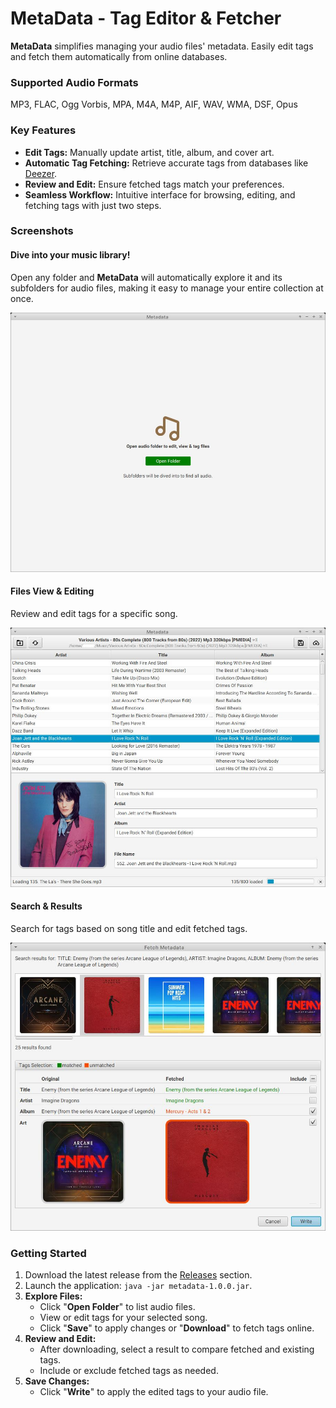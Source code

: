 # MetaData - Tag Editor & Fetcher

**MetaData** simplifies managing your audio files' metadata. Easily edit tags and fetch them automatically from online databases.

### Supported Audio Formats

MP3, FLAC, Ogg Vorbis, MPA, M4A, M4P, AIF, WAV, WMA, DSF, Opus

### Key Features

- **Edit Tags:** Manually update artist, title, album, and cover art.
- **Automatic Tag Fetching:** Retrieve accurate tags from databases like [Deezer](https://www.deezer.com).
- **Review and Edit:** Ensure fetched tags match your preferences.
- **Seamless Workflow:** Intuitive interface for browsing, editing, and fetching tags with just two steps.

### Screenshots

#### Dive into your music library!

Open any folder and **MetaData** will automatically explore it and its subfolders for audio files, making it easy to manage your entire collection at once.

![Welcome screen](./screenshots/welcome-screen-screenshot_2024-07-04_16-50-07.jpg)

#### Files View & Editing

Review and edit tags for a specific song.

![Main screen](./screenshots/new-main-screenshot_2024-07-04_14-46-11.jpg)

#### Search & Results
Search for tags based on song title and edit fetched tags.

![Fetch metadata](./screenshots/fetch-screenshot_2024-07-03_06-09.jpg)

### Getting Started

1. Download the latest release from the [Releases](https://github.com/IdelsTak/meta-data/releases) section.
2. Launch the application: `java -jar metadata-1.0.0.jar`.
3. **Explore Files:**
   - Click "**Open Folder**" to list audio files.
   - View or edit tags for your selected song.
   - Click "**Save**" to apply changes or "**Download**" to fetch tags online.
4. **Review and Edit:**
   - After downloading, select a result to compare fetched and existing tags.
   - Include or exclude fetched tags as needed.
5. **Save Changes:**
   - Click "**Write**" to apply the edited tags to your audio file.
